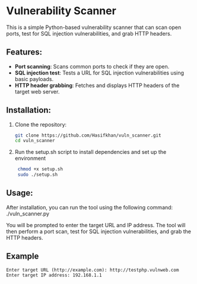 # Vulnerability Scanner

This is a simple Python-based vulnerability scanner that can scan open ports, test for SQL injection vulnerabilities, and grab HTTP headers.

## Features:
- **Port scanning**: Scans common ports to check if they are open.
- **SQL injection test**: Tests a URL for SQL injection vulnerabilities using basic payloads.
- **HTTP header grabbing**: Fetches and displays HTTP headers of the target web server.

## Installation:

1. Clone the repository:
   ```bash
   git clone https://github.com/Hasifkhan/vuln_scanner.git
   cd vuln_scanner


2. Run the setup.sh script to install dependencies and set up the environment
   ```bash
 	chmod +x setup.sh
 	sudo ./setup.sh	


## Usage:
After installation, you can run the tool using the following command:
	./vuln_scanner.py

You will be prompted to enter the target URL and IP address. The tool will then perform a port scan, test for SQL injection vulnerabilities, and grab the HTTP headers.



## Example 
	Enter target URL (http://example.com): http://testphp.vulnweb.com
	Enter target IP address: 192.168.1.1

